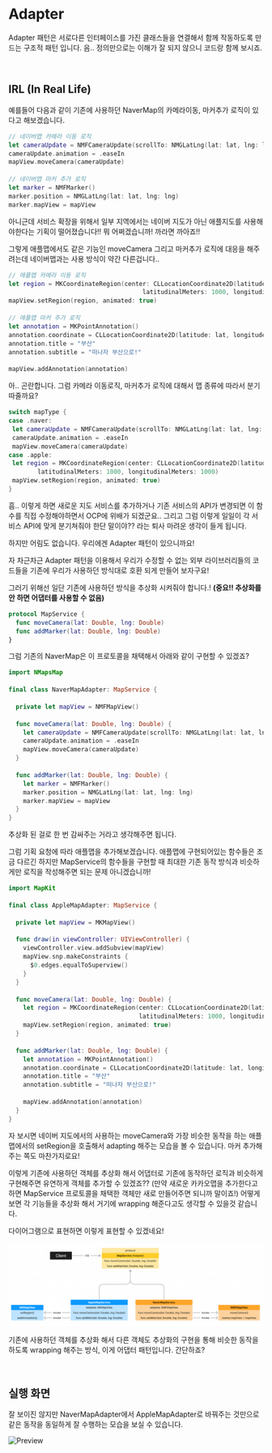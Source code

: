 # Adapter

Adapter 패턴은 서로다른 인터페이스를 가진 클래스들을 연결해서 함께 작동하도록 만드는 구조적 패턴 입니다.
음.. 정의만으로는 이해가 잘 되지 않으니 코드랑 함께 보시죠.

</br>

## IRL (In Real Life)

예를들어 다음과 같이 기존에 사용하던 NaverMap의 카메라이동, 마커추가 로직이 있다고 해보겠습니다.

```Swift
// 네이버맵 카메라 이동 로직
let cameraUpdate = NMFCameraUpdate(scrollTo: NMGLatLng(lat: lat, lng: lng), zoomTo: 9)
cameraUpdate.animation = .easeIn
mapView.moveCamera(cameraUpdate)

// 네이버맵 마커 추가 로직
let marker = NMFMarker()
marker.position = NMGLatLng(lat: lat, lng: lng)
marker.mapView = mapView

```

아니근데 서비스 확장을 위해서 일부 지역에서는 네이버 지도가 아닌 애플지도를 사용해야한다는 기획이 떨어졌습니다!!
뭐 어쩌겠습니까! 까라면 까아죠!!

그렇게 애플맵에서도 같은 기능인 moveCamera 그리고 마커추가 로직에 대응을 해주려는데 네이버맵과는 사용 방식이 약간 다른겁니다..

```Swift
// 애플맵 카메라 이동 로직
let region = MKCoordinateRegion(center: CLLocationCoordinate2D(latitude: lat, longitude: lng),
                                     latitudinalMeters: 1000, longitudinalMeters: 1000)
mapView.setRegion(region, animated: true)

// 애플맵 마커 추가 로직
let annotation = MKPointAnnotation()
annotation.coordinate = CLLocationCoordinate2D(latitude: lat, longitude: lng)
annotation.title = "부산"
annotation.subtitle = "떠나자 부산으로!"

mapView.addAnnotation(annotation)

```

아.. 곤란합니다.
그럼 카메라 이동로직, 마커추가 로직에 대해서 맵 종류에 따라서 분기 따줄까요?

```Swift
switch mapType {
case .naver:
 let cameraUpdate = NMFCameraUpdate(scrollTo: NMGLatLng(lat: lat, lng: lng), zoomTo: 9)
 cameraUpdate.animation = .easeIn
 mapView.moveCamera(cameraUpdate)
case .apple:
 let region = MKCoordinateRegion(center: CLLocationCoordinate2D(latitude: lat, longitude: lng),
        latitudinalMeters: 1000, longitudinalMeters: 1000)
 mapView.setRegion(region, animated: true)
}
```

흠.. 이렇게 하면 새로운 지도 서비스를 추가하거나 기존 서비스의 API가 변경되면 이 함수를 직접 수정해야하면서 OCP에 위배가 되겠군요.. 그리고 그럼 이렇게 일일이 각 서비스 API에 맞게 분기쳐줘야 한단 말이야??
라는 퇴사 마려운 생각이 들게 됩니다.

하지만 어림도 없습니다.
우리에겐 Adapter 패턴이 있으니까요!

자 차근차근 Adapter 패턴을 이용해서 우리가 수정할 수 없는 외부 라이브러리들의 코드들을 기존에 우리가 사용하던 방식대로 호환 되게 만들어 보자구요!

그러기 위해선 일단 기존에 사용하던 방식을 추상화 시켜줘야 합니다.! **(중요!! 추상화를 안 하면 어댑터를 사용할 수 없음)**

```Swift
protocol MapService {
  func moveCamera(lat: Double, lng: Double)
  func addMarker(lat: Double, lng: Double)
}

```

그럼 기존의 NaverMap은 이 프로토콜을 채택해서 아래와 같이 구현할 수 있겠죠?

```Swift
import NMapsMap

final class NaverMapAdapter: MapService {
  
  private let mapView = NMFMapView()
  
  func moveCamera(lat: Double, lng: Double) {
    let cameraUpdate = NMFCameraUpdate(scrollTo: NMGLatLng(lat: lat, lng: lng), zoomTo: 9)
    cameraUpdate.animation = .easeIn
    mapView.moveCamera(cameraUpdate)
  }
  
  func addMarker(lat: Double, lng: Double) {
    let marker = NMFMarker()
    marker.position = NMGLatLng(lat: lat, lng: lng)
    marker.mapView = mapView
  }
}


```

추상화 된 걸로 한 번 감싸주는 거라고 생각해주면 됩니다.

그럼 기획 요청에 따라 애플맵을 추가해보겠습니다.
애플맵에 구현되어있는 함수들은 조금 다르긴 하지만 MapService의 함수들을 구현할 때 최대한 기존 동작 방식과 비슷하게만 로직을 작성해주면 되는 문제 아니겠습니까!

```Swift
import MapKit

final class AppleMapAdapter: MapService {
  
  private let mapView = MKMapView()
  
  func draw(in viewController: UIViewController) {
    viewController.view.addSubview(mapView)
    mapView.snp.makeConstraints {
      $0.edges.equalToSuperview()
    }
  }
  
  func moveCamera(lat: Double, lng: Double) {
    let region = MKCoordinateRegion(center: CLLocationCoordinate2D(latitude: lat, longitude: lng),
                                    latitudinalMeters: 1000, longitudinalMeters: 1000)
    mapView.setRegion(region, animated: true)
  }

  func addMarker(lat: Double, lng: Double) {
    let annotation = MKPointAnnotation()
    annotation.coordinate = CLLocationCoordinate2D(latitude: lat, longitude: lng)
    annotation.title = "부산"
    annotation.subtitle = "떠나자 부산으로!"

    mapView.addAnnotation(annotation)
  }
}


```

자 보시면 네이버 지도에서의 사용하는 moveCamera와 가장 비슷한 동작을 하는 애플맵에서의 setRegion을 호출해서 adapting 해주는 모습을 볼 수 있습니다. 마커 추가해주는 쪽도 마찬가지로요!

이렇게 기존에 사용하던 객체를 추상화 해서 어댑터로 기존에 동작하던 로직과 비슷하게 구현해주면 유연하게 객체를 추가할 수 있겠죠??
(만약 새로운 카카오맵을 추가한다고 하면 MapService 프로토콜을 채택한 객체만 새로 만들어주면 되니까 말이죠!)
어떻게 보면 각 기능들을 추상화 해서 거기에 wrapping 해준다고도 생각할 수 있을것 같습니다.

다이어그램으로 표현하면 이렇게 표현할 수 있겠네요!

![Diagram](./Resources/diagram.png)

기존에 사용하던 객체를 추상화 해서 다른 객체도 추상화의 구현을 통해 비슷한 동작을 하도록 wrapping 해주는 방식, 이게 어댑터 패턴입니다.
간단하죠?

</br>

## 실행 화면

잘 보이진 않지만 NaverMapAdapter에서 AppleMapAdapter로 바꿔주는 것만으로 같은 동작을 동일하게 잘 수행하는 모습을 보실 수 있습니다.

![Preview](./Resources/preview.gif)
